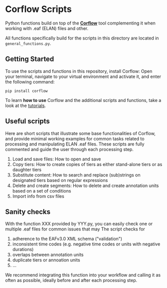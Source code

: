 # Corflow Scripts

Python functions build on top of the **[Corflow](https://github.com/DoReCo/corflow)** tool complementing it when working with .eaf (ELAN) files and other.

All functions specifically build for the scripts in this directory are located in `general_functions.py`.

## Getting Started

To use the scripts and functions in this repository, install Corflow: Open your terminal, navigate to your virtual environment and activate it, and enter the following command:

```shell
pip install corflow
```

To learn **how to use** Corflow and the additional scripts and functions, take a look at the [tutorials](./tutorials/).

## Useful scripts 

Here are short scripts that illustrate some base functionalities of Corflow, and provide minimal working examples for common tasks related to processing and manipulating ELAN .eaf files. These scripts are fully commented and guide the user through each processing step.

1. Load and save files: How to open and save 
2. Copy tiers: How to create copies of tiers as either stand-alone tiers or as daughter tiers
3. Substitute content: How to search and replace (sub)strings on designated tiers based on regular expressions
4. Delete and create segments: How to delete and create annotation units based on a set of conditions
5. Import info from csv files

## Sanity checks

With the function XXX provided by YYY.py, you can easily check one or multiple .eaf files for common issues that may 
The script checks for 

1. adherence to the EAFv3.0 XML schema ("validation")
2. inconsistent time codes (e.g. negative time codes or units with negative durations) 
4. overlaps between annotation units
5. duplicate tiers or annoation units
6. ...

We recommend integrating this function into your workflow and calling it as often as possible, ideally before and after each processing step.
